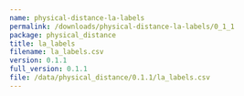 ```yaml
---
name: physical-distance-la-labels
permalink: /downloads/physical-distance-la-labels/0_1_1
package: physical_distance
title: la_labels
filename: la_labels.csv
version: 0.1.1
full_version: 0.1.1
file: /data/physical_distance/0.1.1/la_labels.csv
---
```

